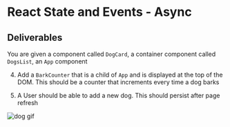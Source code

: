 # React State and Events - Async

<!-- ## Instructions

- To get started you must have `JSON Server` installed

  - `npm install json-server`

- To mount the server run the following command in this project's root directory:

  - `json-server -w db.json`

- After mounting the server, you will have an api available at `http://localhost:8000/dogs` -->

## Deliverables

You are given a component called `DogCard`, a container component called `DogsList`, an `App` component

<!-- 1. Your application render a list of dog images along with a button for each image that has an `innerText` of "Bark" -->
<!-- 
2. When a User clicks on the "Bark" button it should render an `<h2>` to the screen with an innerText of "Bark" -->

<!-- 3. When a User clicks on the button a second time the `<h2>` should be removed from the DOM -->

4. Add a `BarkCounter` that is a child of `App` and is displayed at the top of the DOM. This should be a counter that increments every time a dog barks

5. A User should be able to add a new dog. This should persist after page refresh

![dog gif](state-pairing-gif.gif)
